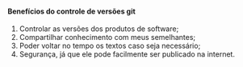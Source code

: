 #### Benefícios do controle de versões git

1. Controlar as versões dos produtos de software;
2. Compartilhar conhecimento com meus semelhantes;
3. Poder voltar no tempo os textos caso seja necessário;
4. Segurança, já que ele pode facilmente ser publicado na internet.
